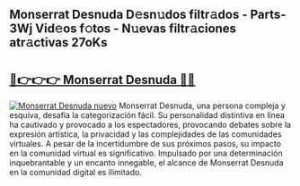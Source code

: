 ## Monserrat Desnuda D𝚎sn𝚞dos filtr𝚊dos - Parts-3Wj Vid𝚎os f𝚘tos - N𝚞evas filtr𝚊ciones atr𝚊ctivas 27oKs

# <h2><a href="http://mb7tgn.tromn.icu/?c=Monserrat+Desnuda">🔗👉👉👉 Monserrat Desnuda 🔗🔗</a></h2>

[![Monserrat Desnuda nuevo](https://i.imgur.com/pEAQMta.gif)](http://mb7tgn.tromn.icu/?c=Monserrat+Desnuda)
Monserrat Desnuda, una persona compleja y esquiva, desafía la categorización fácil. Su personalidad distintiva en línea ha cautivado y provocado a los espectadores, provocando debates sobre la expresión artística, la privacidad y las complejidades de las comunidades virtuales. A pesar de la incertidumbre de sus próximos pasos, su impacto en la comunidad virtual es significativo. Impulsado por una determinación inquebrantable y un encanto innegable, el alcance de Monserrat Desnuda en la comunidad digital es ilimitado.
